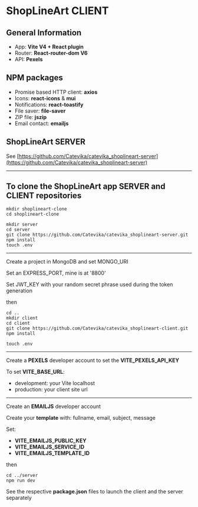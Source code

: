 # ShopLineArt CLIENT

## General Information

- App: **Vite V4 + React plugin**
- Router: **React-router-dom V6**
- API: **Pexels**

## NPM packages

- Promise based HTTP client: **axios**
- Icons: **react-icons** & **mui**
- Notifications: **react-toastify**
- File saver: **file-saver**
- ZIP file: **jszip**
- Email contact: **emailjs**

## ShopLineArt SERVER

See [https://github.com/Catevika/catevika_shoplineart-server](https://github.com/Catevika/catevika_shoplineart-server)

---

## To clone the ShopLineArt app SERVER and CLIENT repositories

```cli
mkdir shoplineart-clone
cd shoplineart-clone

mkdir server
cd server
git clone https://github.com/Catevika/catevika_shoplineart-server.git
npm install
touch .env
```

---

Create a project in MongoDB and set MONGO_URI

Set an EXPRESS_PORT, mine is at '8800'

Set JWT_KEY with your random secret phrase used during the token generation

then

```cli
cd ..
mkdir client
cd client
git clone https://github.com/Catevika/catevika_shoplineart-client.git
npm install

touch .env
```

---

Create a **PEXELS** developer account to set the **VITE_PEXELS_API_KEY**

To set **VITE_BASE_URL**:

- development: your Vite localhost
- production: your client site url

---

Create an **EMAILJS** developer account

Create your **template** with: fullname, email, subject, message

Set:

- **VITE_EMAILJS_PUBLIC_KEY**
- **VITE_EMAILJS_SERVICE_ID**
- **VITE_EMAILJS_TEMPLATE_ID**

then

```cli
cd ../server
npm run dev
```

See the respective **package.json** files to launch the client and the server separately
